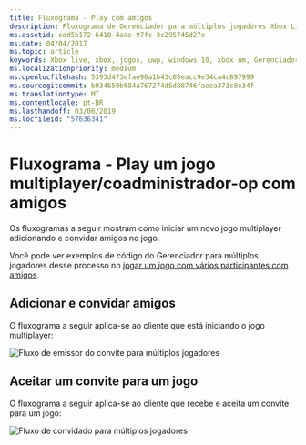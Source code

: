 ```yaml
---
title: Fluxograma - Play com amigos
description: Fluxograma de Gerenciador para múltiplos jogadores Xbox Live — um jogo multiplayer/coadministrador-op com amigos.
ms.assetid: ead5b172-6410-4aae-97fc-3c295745d27e
ms.date: 04/04/2017
ms.topic: article
keywords: Xbox live, xbox, jogos, uwp, windows 10, xbox um, Gerenciador de vários jogadores, fluxograma
ms.localizationpriority: medium
ms.openlocfilehash: 5393d473efae96a1b43c68eacc9e34ca4c897999
ms.sourcegitcommit: b034650b684a767274d5d88746faeea373c8e34f
ms.translationtype: MT
ms.contentlocale: pt-BR
ms.lasthandoff: 03/06/2019
ms.locfileid: "57636341"
---
```

# <a name="flowchart---play-a-multiplayerco-op-game-with-friends"></a>Fluxograma - Play um jogo multiplayer/coadministrador-op com amigos

Os fluxogramas a seguir mostram como iniciar um novo jogo multiplayer adicionando e convidar amigos no jogo.

Você pode ver exemplos de código do Gerenciador para múltiplos jogadores desse processo no [jogar um jogo com vários participantes com amigos](../play-multiplayer-with-friends.md).

## <a name="add-and-invite-friends"></a>Adicionar e convidar amigos

O fluxograma a seguir aplica-se ao cliente que está iniciando o jogo multiplayer:

![Fluxo de emissor do convite para múltiplos jogadores](../../../images/multiplayer/mpm-play-with-friends-inviter.png)

## <a name="accept-an-invite-to-a-game"></a>Aceitar um convite para um jogo

O fluxograma a seguir aplica-se ao cliente que recebe e aceita um convite para um jogo:

![Fluxo de convidado para múltiplos jogadores](../../../images/multiplayer/mpm-play-with-friends-invitee.png)
